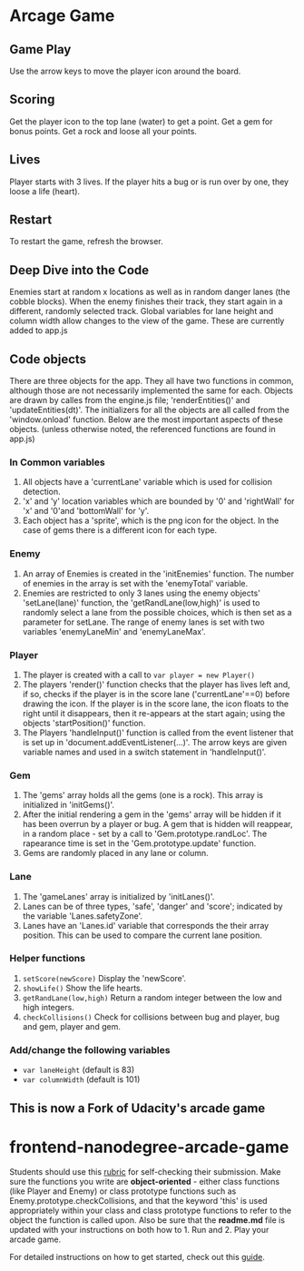 # Arcage Game
## Game Play
Use the arrow keys to move the player icon around the board.
## Scoring
Get the player icon to the top lane (water) to get a point.  Get a gem for bonus points.  Get a rock and loose all your points.
## Lives
Player starts with 3 lives. If the player hits a bug or is run over by one, they loose a life (heart).
## Restart
To restart the game, refresh the browser.

## Deep Dive into the Code
Enemies start at random x locations as well as in random danger lanes (the cobble blocks). When the enemy finishes their track, they start again in a different, randomly selected track.
Global variables for lane height and column width allow changes to the view of the game.  These are currently added to app.js  
## Code objects
There are three objects for the app.  They all have two functions in common, although those are not necessarily implemented the same for each. Objects are drawn by calles from the engine.js file; 'renderEntities()' and 'updateEntities(dt)'.  The initializers for all the objects are all called from the 'window.onload' function.
Below are the most important aspects of these objects. (unless otherwise noted, the referenced functions are found in app.js)

### In Common variables
1. All objects have a 'currentLane' variable which is used for collision detection.
2. 'x' and 'y' location variables which are bounded by '0' and 'rightWall' for 'x' and '0'and 'bottomWall' for 'y'.  
3. Each object has a 'sprite', which is the png icon for the object.  In the case of gems there is a different icon for each type.

### Enemy
1. An array of Enemies is created in the 'initEnemies' function.  The number of enemies in the array is set with the 'enemyTotal' variable.
2. Enemies are restricted to only 3 lanes using the enemy objects' 'setLane(lane)' function, the 'getRandLane(low,high)' is used to randomly select a lane from the possible choices, which is then set as a parameter for setLane.  The range of enemy lanes is set with two variables 'enemyLaneMin' and 'enemyLaneMax'.

### Player
1. The player is created with a call to `var player = new Player()`
2. The players 'render()' function checks that the player has lives left and, if so, checks if the player is in the score lane ('currentLane'==0) before drawing the icon.  If the player is in the score lane, the icon floats to the right until it disappears, then it re-appears at the start again; using the objects 'startPosition()' function.
3. The Players 'handleInput()' function is called from the event listener that is set up in 'document.addEventListener(...)'.  The arrow keys are given variable names and used in a switch statement in 'handleInput()'.

### Gem
1. The 'gems' array holds all the gems (one is a rock).  This array is initialized in 'initGems()'.
2. After the initial rendering a gem in the 'gems' array will be hidden if it has been overrun by a player or bug.  A gem that is hidden will reappear, in a random place - set by a call to 'Gem.prototype.randLoc'.  The rapearance time is set in the 'Gem.prototype.update' function.
3. Gems are randomly placed in any lane or column.

### Lane
1. The 'gameLanes' array is initialized by 'initLanes()'.
2. Lanes can be of three types, 'safe', 'danger' and 'score'; indicated by the variable 'Lanes.safetyZone'.
3. Lanes have an 'Lanes.id' variable that corresponds the their array position.  This can be used to compare the current lane position.

### Helper functions
1. `setScore(newScore)` Display the 'newScore'.
2. `showLife()` Show the life hearts.
3. `getRandLane(low,high)` Return a random integer between the low and high integers.
4. `checkCollisions()`  Check for collisions between bug and player, bug and gem, player and gem.


### Add/change the following variables  
* `var laneHeight` (default is 83)
* `var columnWidth` (default is 101)

## This is now a Fork of Udacity's arcade game
frontend-nanodegree-arcade-game
===============================

Students should use this [rubric](https://review.udacity.com/#!/projects/2696458597/rubric) for self-checking their submission. Make sure the functions you write are **object-oriented** - either class functions (like Player and Enemy) or class prototype functions such as Enemy.prototype.checkCollisions, and that the keyword 'this' is used appropriately within your class and class prototype functions to refer to the object the function is called upon. Also be sure that the **readme.md** file is updated with your instructions on both how to 1. Run and 2. Play your arcade game.

For detailed instructions on how to get started, check out this [guide](https://docs.google.com/document/d/1v01aScPjSWCCWQLIpFqvg3-vXLH2e8_SZQKC8jNO0Dc/pub?embedded=true).
